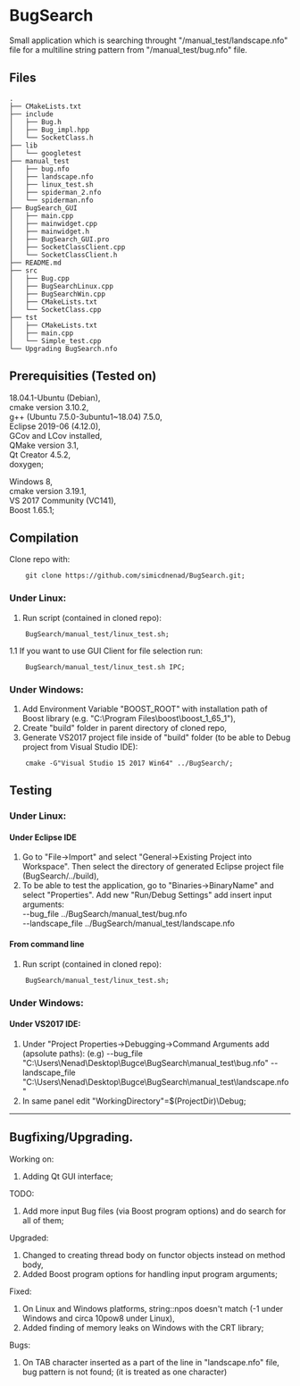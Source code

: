# BugSearch

Small application which is searching throught "/manual_test/landscape.nfo" file for a multiline string pattern from "/manual_test/bug.nfo" file.

## Files
```
.
├── CMakeLists.txt
├── include
│   ├── Bug.h
│   ├── Bug_impl.hpp
│   └── SocketClass.h
├── lib
│   └── googletest
├── manual_test
│   ├── bug.nfo
│   ├── landscape.nfo
│   ├── linux_test.sh
│   ├── spiderman_2.nfo
│   └── spiderman.nfo
├── BugSearch_GUI
│   ├── main.cpp
│   ├── mainwidget.cpp
│   ├── mainwidget.h
│   ├── BugSearch_GUI.pro
│   ├── SocketClassClient.cpp
│   └── SocketClassClient.h
├── README.md
├── src
│   ├── Bug.cpp
│   ├── BugSearchLinux.cpp
│   ├── BugSearchWin.cpp
│   ├── CMakeLists.txt
│   └── SocketClass.cpp
├── tst
│   ├── CMakeLists.txt
│   ├── main.cpp
│   └── Simple_test.cpp
└── Upgrading BugSearch.nfo
```

## Prerequisities (Tested on)
18.04.1-Ubuntu (Debian),  
cmake version 3.10.2,  
g++ (Ubuntu 7.5.0-3ubuntu1~18.04) 7.5.0,  
Eclipse 2019-06 (4.12.0),  
GCov and LCov installed,  
QMake version 3.1,  
Qt Creator 4.5.2,  
doxygen;  

Windows 8,  
cmake version 3.19.1,  
VS 2017 Community (VC141),  
Boost 1.65.1;  

## Compilation
Clone repo with:  
```
    git clone https://github.com/simicdnenad/BugSearch.git;
```
### Under Linux:
1. Run script (contained in cloned repo):  
```
    BugSearch/manual_test/linux_test.sh;
```
1.1 If you want to use GUI Client for file selection run:
```
    BugSearch/manual_test/linux_test.sh IPC;
```

### Under Windows: 
1. Add Environment Variable "BOOST_ROOT" with installation path of Boost library (e.g. "C:\Program Files\boost\boost_1_65_1"),  
2. Create "build" folder in parent directory of cloned repo,  
3. Generate VS2017 project file inside of "build" folder (to be able to Debug project from Visual Studio IDE):  
```
    cmake -G"Visual Studio 15 2017 Win64" ../BugSearch/;  
```
## Testing
### Under Linux:
#### Under Eclipse IDE
1. Go to "File->Import" and select "General->Existing Project into Workspace". Then select the directory of generated Eclipse project file (BugSearch/../build),  
2. To be able to test the application, go to "Binaries->BinaryName" and select "Properties". Add new "Run/Debug Settings" add insert input arguments:  
--bug_file ../BugSearch/manual_test/bug.nfo  
--landscape_file ../BugSearch/manual_test/landscape.nfo  
#### From command line
1. Run script (contained in cloned repo):  
```
    BugSearch/manual_test/linux_test.sh;
```

### Under Windows:
#### Under VS2017 IDE:
1. Under "Project Properties->Debugging->Command Arguments add (apsolute paths):
(e.g) --bug_file "C:\\Users\\Nenad\\Desktop\\Bugce\\BugSearch\\manual_test\\bug.nfo"
      --landscape_file "C:\\Users\\Nenad\\Desktop\\Bugce\\BugSearch\\manual_test\\landscape.nfo"  
2. In same panel edit "WorkingDirectory"=$(ProjectDir)\Debug;

--------------------------------------------------------------------------------------------------------------------------------------------------

## Bugfixing/Upgrading.  
Working on:  
1. Adding Qt GUI interface;  

TODO:  
1. Add more input Bug files (via Boost program options) and do search for all of them;  

Upgraded:  
1. Changed to creating thread body on functor objects instead on method body,  
2. Added Boost program options for handling input program arguments;  

Fixed:  
1. On Linux and Windows platforms, string::npos doesn't match (-1 under Windows and circa 10pow8 under Linux),  
2. Added finding of memory leaks on Windows with the CRT library;  

Bugs:
1. On TAB character inserted as a part of the line in "landscape.nfo" file, bug pattern is not found; (it is treated as one character)  
